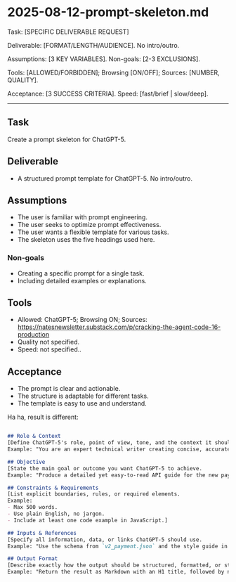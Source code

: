 # 2025-08-12-prompt-skeleton.md

Task: [SPECIFIC DELIVERABLE REQUEST]

Deliverable: [FORMAT/LENGTH/AUDIENCE]. No intro/outro.

Assumptions: [3 KEY VARIABLES]. Non-goals: [2-3 EXCLUSIONS].

Tools: [ALLOWED/FORBIDDEN]; Browsing [ON/OFF]; Sources: [NUMBER, QUALITY].

Acceptance: [3 SUCCESS CRITERIA]. Speed: [fast/brief | slow/deep].

***


## Task

Create a prompt skeleton for ChatGPT-5.

## Deliverable

- A structured prompt template for ChatGPT-5. No intro/outro.

## Assumptions

- The user is familiar with prompt engineering.
- The user seeks to optimize prompt effectiveness.
- The user wants a flexible template for various tasks.
- The skeleton uses the five headings used here.

### Non-goals

- Creating a specific prompt for a single task.
- Including detailed examples or explanations.

## Tools

- Allowed: ChatGPT-5; Browsing ON;
Sources: https://natesnewsletter.substack.com/p/cracking-the-agent-code-16-production
- Quality not specified.
- Speed: not specified..

## Acceptance

- The prompt is clear and actionable.
- The structure is adaptable for different tasks.
- The template is easy to use and understand.

Ha ha, result is different:


```markdown

## Role & Context
[Define ChatGPT-5's role, point of view, tone, and the context it should assume.
Example: "You are an expert technical writer creating concise, accurate documentation for software engineers."]

## Objective
[State the main goal or outcome you want ChatGPT-5 to achieve.
Example: "Produce a detailed yet easy-to-read API guide for the new payment processing system."]

## Constraints & Requirements
[List explicit boundaries, rules, or required elements.
Example:
- Max 500 words.
- Use plain English, no jargon.
- Include at least one code example in JavaScript.]

## Inputs & References
[Specify all information, data, or links ChatGPT-5 should use.
Example: "Use the schema from `v2_payment.json` and the style guide in `docs/style.md`."]

## Output Format
[Describe exactly how the output should be structured, formatted, or styled.
Example: "Return the result as Markdown with an H1 title, followed by numbered sections."]
```
